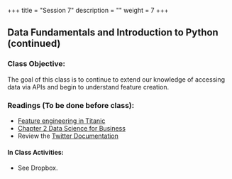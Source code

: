 +++
title = "Session 7"
description = ""
weight = 7
+++

## Data Fundamentals and Introduction to Python (continued)

### Class Objective:

The goal of this class is to continue to extend our knowledge of accessing data via APIs and begin to understand feature creation.

### Readings (To be done before class):
- [Feature engineering in Titanic](https://www.kaggle.com/eryamada/titanic-eda-and-feature-engineering)
- [Chapter 2 Data Science for Business](http://proquestcombo.safaribooksonline.com/book/databases/business-intelligence/9781449374273)
- Review the [Twitter Documentation](https://developer.twitter.com/en/docs)

#### In Class Activities:
- See Dropbox.
